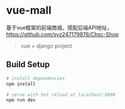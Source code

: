 
# vue-mall
基于vue框架的前端商城，搭配后端API地址，https://github.com/syz247179876/Chsc-Shop


> vue + django project

## Build Setup

``` bash
# install dependencies
npm install

# serve with hot reload at localhost:8080
npm run dev
```



